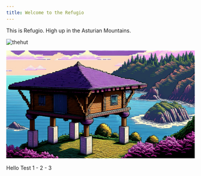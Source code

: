 ```yaml
---
title: Welcome to the Refugio
---
```

This is Refugio. High up in the Asturian Mountains.

![thehut](..files/moomins.jpg)

![thehut](files/moomins.jpg)

Hello Test 1 - 2 - 3


